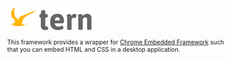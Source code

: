 ![Tern](https://raw.githubusercontent.com/tern-lang/tern-site/master/www.tern-lang.org/img/logo-small.png)

This framework provides a wrapper for [Chrome Embedded Framework](https://en.wikipedia.org/wiki/Chromium_Embedded_Framework) 
such that you can embed HTML and CSS in a desktop application. 
